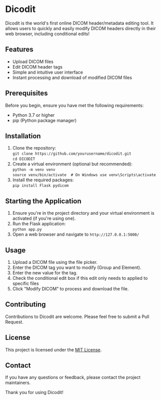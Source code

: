 # Dicodit
Dicodit is the world's first online DICOM header/metadata editing tool. It allows users to quickly and easily modify DICOM headers directly in their web browser, including conditional edits!

## Features
- Upload DICOM files
- Edit DICOM header tags
- Simple and intuitive user interface
- Instant processing and download of modified DICOM files

## Prerequisites
Before you begin, ensure you have met the following requirements:
- Python 3.7 or higher
- pip (Python package manager)

## Installation
1. Clone the repository: <br>
```git clone https://github.com/yourusername/dicodit.git``` <br>
```cd DICODIT```
2. Create a virtual environment (optional but recommended): <br>
```python -m venv venv``` <br>
```source venv/bin/activate  # On Windows use venv\Scripts\activate```
3. Install the required packages: <br>
```pip install Flask pydicom```

## Starting the Application
1. Ensure you're in the project directory and your virtual environment is activated (if you're using one).
2. Run the Flask application: <br>
```python app.py```
3. Open a web browser and navigate to `http://127.0.0.1:5000/`

## Usage
1. Upload a DICOM file using the file picker.
2. Enter the DICOM tag you want to modify (Group and Element).
3. Enter the new value for the tag.
4. Check the conditional edit box if this edit only needs to applied to specific files
5. Click "Modify DICOM" to process and download the file.

## Contributing
Contributions to Dicodit are welcome. Please feel free to submit a Pull Request.

## License
This project is licensed under the [MIT License](LICENSE).

## Contact
If you have any questions or feedback, please contact the project maintainers.

Thank you for using Dicodit!
